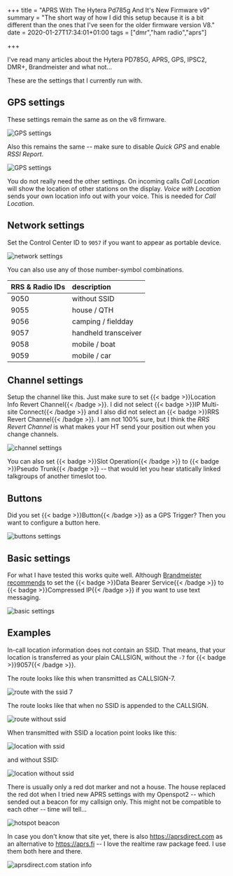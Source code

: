 +++
title = "APRS With The Hytera Pd785g And It's New Firmware v9"
summary = "The short way of how I did this setup because it is a bit different than the ones that I've seen for the older firmware version V8."
date = 2020-01-27T17:34:01+01:00
tags = ["dmr","ham radio","aprs"]

+++

I've read many articles about the Hytera PD785G, APRS, GPS, IPSC2, DMR+,
Brandmeister and what not...

These are the settings that I currently run with.

## GPS settings

These settings remain the same as on the v8 firmware.

![GPS settings](/images/post/2020/01/hyt_01_gps.png)

Also this remains the same -- make sure to disable *Quick GPS* and enable
*RSSI Report*.

![GPS settings](/images/post/2020/01/hyt_02_gps.png)

You do not really need the other settings. On incoming calls *Call Location*
will show the location of other stations on the display. *Voice with Location*
sends your own location info out with your voice. This is needed for
*Call Location*.

## Network settings

Set the Control Center ID to `9057` if you want to appear as portable device.

![network settings](/images/post/2020/01/hyt_03_network.png)

You can also use any of those number-symbol combinations.

| RRS & Radio IDs | description          |
| :---            | :---                 |
| 9050            | without SSID         |
| 9055            | house / QTH          |
| 9056            | camping / fieldday   |
| 9057            | handheld transceiver |
| 9058            | mobile / boat        |
| 9059            | mobile / car         |

## Channel settings

Setup the channel like this. Just make sure to set {{< badge >}}Location Info
Revert Channel{{< /badge >}}. I did not select {{< badge >}}IP Multi-site
Connect{{< /badge >}} and I also did not select an {{< badge >}}RRS Revert
Channel{{< /badge >}}. I am not 100% sure, but I think the *RRS Revert Channel*
is what makes your HT send your position out when you change channels.

![channel settings](/images/post/2020/01/hyt_04_channel.png)

You can also set {{< badge >}}Slot Operation{{< /badge >}} to {{< badge >}}Pseudo
Trunk{{< /badge >}} -- that would let you hear statically linked talkgroups of
another timeslot too.

## Buttons

Did you set {{< badge >}}Button{{< /badge >}} as a GPS Trigger? Then you want
to configure a button here.

![buttons settings](/images/post/2020/01/hyt_05_buttons.png)

## Basic settings

For what I have tested this works quite well. Although [Brandmeister
recommends][bm] to set the {{< badge >}}Data Bearer Service{{< /badge >}} to
{{< badge >}}Compressed IP{{< /badge >}} if you want to use text messaging.

[bm]: https://wiki.brandmeister.network/index.php/Hytera/Radios#Text_Messaging

![basic settings](/images/post/2020/01/hyt_06_basic.png)

## Examples

In-call location information does not contain an SSID. That means, that your
location is transferred as your plain CALLSIGN, without the `-7` for
{{< badge >}}9057{{< /badge >}}.

The route looks like this when transmitted as CALLSIGN-7.

![route with the ssid 7](/images/post/2020/01/hyt_08_aprs_route_9057.png)

The route looks like that when no SSID is appended to the CALLSIGN.

![route without ssid](/images/post/2020/01/hyt_07_aprs_route_9050.png)

When transmitted with SSID a location point looks like this:

![location with ssid](/images/post/2020/01/hyt_09_aprs_ssid_working.png)

and without SSID:

![location without ssid](/images/post/2020/01/hyt_10_aprs_ssid_notworking.png)

There is usually only a red dot marker and not a house. The house replaced
the red dot when I tried new APRS settings with my Openspot2 -- which sended
out a beacon for my callsign only. This might not be compatible to each other --
time will tell...

![hotspot beacon](/images/post/2020/01/hyt_11_aprs_ssid_hotspot.png)

In case you don't know that site yet, there is also <https://aprsdirect.com> as
an alternative to <https://aprs.fi> -- I love the realtime raw package feed.
I use them both here and there.

![aprsdirect.com station info](/images/post/2020/01/hyt_12_aprsdirect.png)

